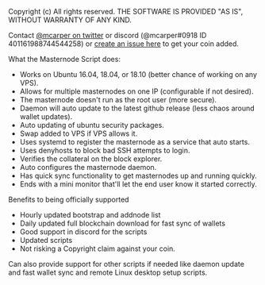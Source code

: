 
Copyright (c)
All rights reserved.
THE SOFTWARE IS PROVIDED "AS IS", WITHOUT WARRANTY OF ANY KIND.

Contact [@mcarper on twitter](https://twitter.com/mcarper) or discord (@mcarper#0918 ID 401161988744544258) or [create an issue here](https://github.com/mikeytown2/masternode/issues/new) to get your coin added.

What the Masternode Script does:
- Works on Ubuntu 16.04, 18.04, or 18.10 (better chance of working on any VPS).
- Allows for multiple masternodes on one IP (configurable if not desired).
- The masternode doesn't run as the root user (more secure).
- Daemon will auto update to the latest github release (less chaos around wallet updates).
- Auto updating of ubuntu security packages.
- Swap added to VPS if VPS allows it.
- Uses systemd to register the masternode as a service that auto starts.
- Uses denyhosts to block bad SSH attempts to login.
- Verifies the collateral on the block explorer.
- Auto configures the masternode daemon.
- Has quick sync functionality to get masternodes up and running quickly.
- Ends with a mini monitor that'll let the end user know it started correctly.

Benefits to being officially supported
- Hourly updated bootstrap and addnode list
- Daily updated full blockchain download for fast sync of wallets
- Good support in discord for the scripts
- Updated scripts
- Not risking a Copyright claim against your coin.


Can also provide support for other scripts if needed like daemon update and fast wallet sync and remote Linux desktop setup scripts.
